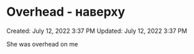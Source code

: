 # Overhead - наверху

Created: July 12, 2022 3:37 PM
Updated: July 12, 2022 3:37 PM

She was overhead on me